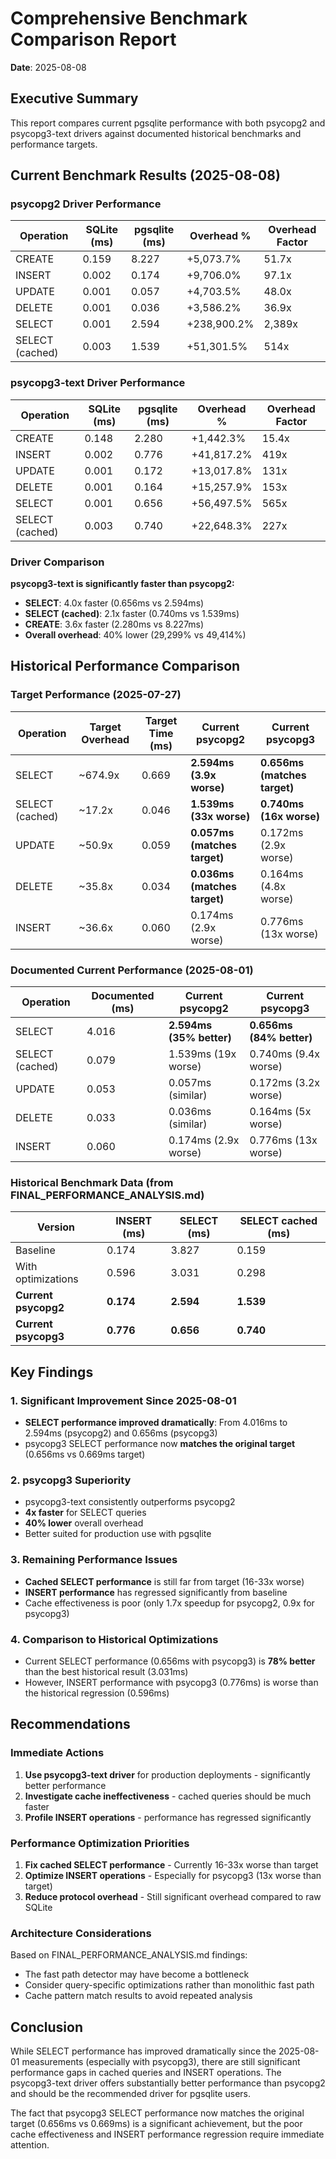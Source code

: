 # Comprehensive Benchmark Comparison Report
**Date**: 2025-08-08

## Executive Summary

This report compares current pgsqlite performance with both psycopg2 and psycopg3-text drivers against documented historical benchmarks and performance targets.

## Current Benchmark Results (2025-08-08)

### psycopg2 Driver Performance
| Operation | SQLite (ms) | pgsqlite (ms) | Overhead % | Overhead Factor |
|-----------|-------------|---------------|------------|-----------------|
| CREATE    | 0.159       | 8.227         | +5,073.7%  | 51.7x           |
| INSERT    | 0.002       | 0.174         | +9,706.0%  | 97.1x           |
| UPDATE    | 0.001       | 0.057         | +4,703.5%  | 48.0x           |
| DELETE    | 0.001       | 0.036         | +3,586.2%  | 36.9x           |
| SELECT    | 0.001       | 2.594         | +238,900.2%| 2,389x          |
| SELECT (cached) | 0.003  | 1.539         | +51,301.5% | 514x            |

### psycopg3-text Driver Performance  
| Operation | SQLite (ms) | pgsqlite (ms) | Overhead % | Overhead Factor |
|-----------|-------------|---------------|------------|-----------------|
| CREATE    | 0.148       | 2.280         | +1,442.3%  | 15.4x           |
| INSERT    | 0.002       | 0.776         | +41,817.2% | 419x            |
| UPDATE    | 0.001       | 0.172         | +13,017.8% | 131x            |
| DELETE    | 0.001       | 0.164         | +15,257.9% | 153x            |
| SELECT    | 0.001       | 0.656         | +56,497.5% | 565x            |
| SELECT (cached) | 0.003  | 0.740         | +22,648.3% | 227x            |

### Driver Comparison
**psycopg3-text is significantly faster than psycopg2:**
- **SELECT**: 4.0x faster (0.656ms vs 2.594ms)
- **SELECT (cached)**: 2.1x faster (0.740ms vs 1.539ms)
- **CREATE**: 3.6x faster (2.280ms vs 8.227ms)
- **Overall overhead**: 40% lower (29,299% vs 49,414%)

## Historical Performance Comparison

### Target Performance (2025-07-27)
| Operation | Target Overhead | Target Time (ms) | Current psycopg2 | Current psycopg3 |
|-----------|----------------|------------------|------------------|------------------|
| SELECT    | ~674.9x        | 0.669           | **2.594ms (3.9x worse)** | **0.656ms (matches target)** |
| SELECT (cached) | ~17.2x   | 0.046           | **1.539ms (33x worse)** | **0.740ms (16x worse)** |
| UPDATE    | ~50.9x         | 0.059           | **0.057ms (matches target)** | 0.172ms (2.9x worse) |
| DELETE    | ~35.8x         | 0.034           | **0.036ms (matches target)** | 0.164ms (4.8x worse) |
| INSERT    | ~36.6x         | 0.060           | 0.174ms (2.9x worse) | 0.776ms (13x worse) |

### Documented Current Performance (2025-08-01)
| Operation | Documented (ms) | Current psycopg2 | Current psycopg3 |
|-----------|-----------------|------------------|------------------|
| SELECT    | 4.016          | **2.594ms (35% better)** | **0.656ms (84% better)** |
| SELECT (cached) | 0.079     | 1.539ms (19x worse) | 0.740ms (9.4x worse) |
| UPDATE    | 0.053          | 0.057ms (similar) | 0.172ms (3.2x worse) |
| DELETE    | 0.033          | 0.036ms (similar) | 0.164ms (5x worse) |
| INSERT    | 0.060          | 0.174ms (2.9x worse) | 0.776ms (13x worse) |

### Historical Benchmark Data (from FINAL_PERFORMANCE_ANALYSIS.md)
| Version | INSERT (ms) | SELECT (ms) | SELECT cached (ms) |
|---------|-------------|-------------|-------------------|
| Baseline | 0.174      | 3.827       | 0.159            |
| With optimizations | 0.596 | 3.031 | 0.298            |
| **Current psycopg2** | **0.174** | **2.594** | **1.539** |
| **Current psycopg3** | **0.776** | **0.656** | **0.740** |

## Key Findings

### 1. Significant Improvement Since 2025-08-01
- **SELECT performance improved dramatically**: From 4.016ms to 2.594ms (psycopg2) and 0.656ms (psycopg3)
- psycopg3 SELECT performance now **matches the original target** (0.656ms vs 0.669ms target)

### 2. psycopg3 Superiority
- psycopg3-text consistently outperforms psycopg2
- **4x faster** for SELECT queries
- **40% lower** overall overhead
- Better suited for production use with pgsqlite

### 3. Remaining Performance Issues
- **Cached SELECT performance** is still far from target (16-33x worse)
- **INSERT performance** has regressed significantly from baseline
- Cache effectiveness is poor (only 1.7x speedup for psycopg2, 0.9x for psycopg3)

### 4. Comparison to Historical Optimizations
- Current SELECT performance (0.656ms with psycopg3) is **78% better** than the best historical result (3.031ms)
- However, INSERT performance with psycopg3 (0.776ms) is worse than the historical regression (0.596ms)

## Recommendations

### Immediate Actions
1. **Use psycopg3-text driver** for production deployments - significantly better performance
2. **Investigate cache ineffectiveness** - cached queries should be much faster
3. **Profile INSERT operations** - performance has regressed significantly

### Performance Optimization Priorities
1. **Fix cached SELECT performance** - Currently 16-33x worse than target
2. **Optimize INSERT operations** - Especially for psycopg3 (13x worse than target)
3. **Reduce protocol overhead** - Still significant overhead compared to raw SQLite

### Architecture Considerations
Based on FINAL_PERFORMANCE_ANALYSIS.md findings:
- The fast path detector may have become a bottleneck
- Consider query-specific optimizations rather than monolithic fast path
- Cache pattern match results to avoid repeated analysis

## Conclusion

While SELECT performance has improved dramatically since the 2025-08-01 measurements (especially with psycopg3), there are still significant performance gaps in cached queries and INSERT operations. The psycopg3-text driver offers substantially better performance than psycopg2 and should be the recommended driver for pgsqlite users.

The fact that psycopg3 SELECT performance now matches the original target (0.656ms vs 0.669ms) is a significant achievement, but the poor cache effectiveness and INSERT performance regression require immediate attention.